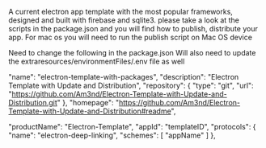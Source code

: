 A current electron app template with the most popular frameworks, designed and built with firebase and sqlite3. please take a look at the scripts in the package.json and you will find how to publish, distribute your app. For mac os you will need to run the publish script on Mac OS device 

Need to change the following in the package.json
Will also need to update the extraresources/environmentFiles/.env file as well


  "name": "electron-template-with-packages",
  "description": "Electron Template with Update and Distribution",
  "repository": {
    "type": "git",
    "url": "https://github.com/Am3nd/Electron-Template-with-Update-and-Distribution.git"
  },
  "homepage": "https://github.com/Am3nd/Electron-Template-with-Update-and-Distribution#readme",

  "productName": "Electron-Template",
    "appId": "templateID",
    "protocols": {
      "name": "electron-deep-linking",
      "schemes": [
        "appName"
      ]
    },
